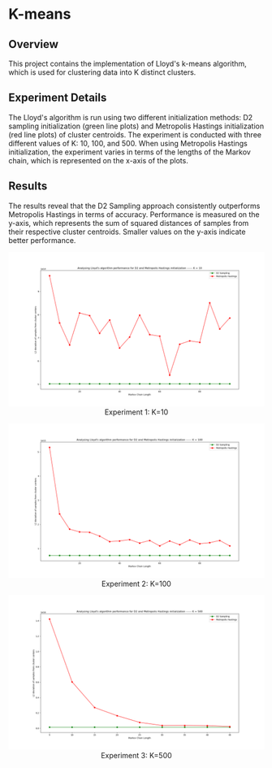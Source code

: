 # K-means

## Overview

This project contains the implementation of Lloyd's k-means algorithm, which is used for clustering data into K distinct clusters.

## Experiment Details

The Lloyd's algorithm is run using two different initialization methods: D2 sampling initialization (green line plots) and Metropolis Hastings initialization (red line plots) of cluster centroids. The experiment is conducted with three different values of K: 10, 100, and 500. When using Metropolis Hastings initialization, the experiment varies in terms of the lengths of the Markov chain, which is represented on the x-axis of the plots.

## Results

The results reveal that the D2 Sampling approach consistently outperforms Metropolis Hastings in terms of accuracy. Performance is measured on the y-axis, which represents the sum of squared distances of samples from their respective cluster centroids. Smaller values on the y-axis indicate better performance.

<p align="center">
  <img src="result%20plots/K_10.png" alt="Figure 1: K=10">
  <br>
  Experiment 1: K=10
</p>

<p align="center">
  <img src="result%20plots/K_100.png" alt="Figure 1: K=100">
  <br>
  Experiment 2: K=100
</p>

<p align="center">
  <img src="result%20plots/K_500.png" alt="Figure 1: K=500">
  <br>
  Experiment 3: K=500
</p>

